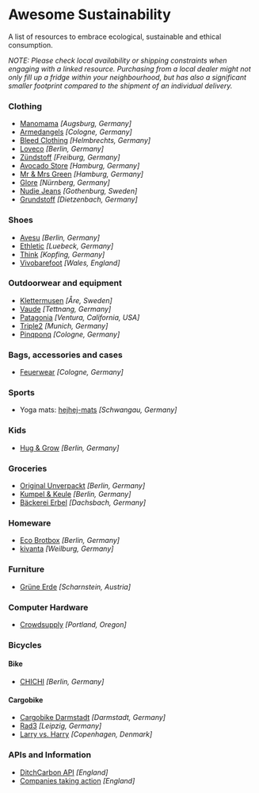 Awesome Sustainability
======================

A list of resources to embrace ecological, sustainable and ethical consumption.


*NOTE: Please check local availability or shipping constraints when engaging with a linked resource.
Purchasing from a local dealer might not only fill up a fridge within your neighbourhood, but has
also a significant smaller footprint compared to the shipment of an individual delivery.*



### Clothing

+   [Manomama](https://www.manomama.de) *[Augsburg, Germany]*
+   [Armedangels](https://www.armedangels.de) *[Cologne, Germany]*
+   [Bleed Clothing](https://www.bleed-clothing.com) *[Helmbrechts, Germany]*
+   [Loveco](https://loveco-shop.de) *[Berlin, Germany]*
+   [Zündstoff](https://www.zuendstoff-clothing.de) *[Freiburg, Germany]*
+   [Avocado Store](https://www.avocadostore.de) *[Hamburg, Germany]*
+   [Mr & Mrs Green](https://www.mr-mrs-green.com) *[Hamburg, Germany]*
+   [Glore](https://www.glore.de) *[Nürnberg, Germany]*
+   [Nudie Jeans](https://www.nudiejeans.com) *[Gothenburg, Sweden]*
+   [Grundstoff](https://www.grundstoff.net) *[Dietzenbach, Germany]*


### Shoes

+   [Avesu](https://www.avesu.eu) *[Berlin, Germany]*
+   [Ethletic](https://ethletic.com) *[Luebeck, Germany]*
+   [Think](https://www.thinkshoes.com) *[Kopfing, Germany]*
+   [Vivobarefoot](https://www.vivobarefoot.com) *[Wales, England]*


### Outdoorwear and equipment

+   [Klettermusen](https://www.klattermusen.com) *[Åre, Sweden]*
+   [Vaude](https://www.vaude.com) *[Tettnang, Germany]*
+   [Patagonia](https://patagonia.com) *[Ventura, California, USA]*
+   [Triple2](http://www.triple2.de) *[Munich, Germany]*
+   [Pinqponq](https://www.pinqponq.com) *[Cologne, Germany]*


### Bags, accessories and cases

+   [Feuerwear](https://www.feuerwear.com) *[Cologne, Germany]*


### Sports

+   Yoga mats: [hejhej-mats](https://www.hejhej-mats.com) *[Schwangau, Germany]*


### Kids

+   [Hug & Grow](https://www.hug-and-grow.de) *[Berlin, Germany]*


### Groceries

+   [Original Unverpackt](http://original-unverpackt.de) *[Berlin, Germany]*
+   [Kumpel & Keule](https://www.kumpelundkeule.de) *[Berlin, Germany]*
+   [Bäckerei Erbel](https://arnderbel.de) *[Dachsbach, Germany]*


### Homeware

+   [Eco Brotbox](https://www.ecobrotbox.de) *[Berlin, Germany]*
+   [kivanta](https://www.kivanta.de/) *[Weilburg, Germany]*


### Furniture

+   [Grüne Erde](https://www.grueneerde.com) *[Scharnstein, Austria]*


### Computer Hardware

+   [Crowdsupply](https://www.crowdsupply.com) *[Portland, Oregon]*


### Bicycles
 
#### Bike

+   [CHICHI](http://chichi.berlin) *[Berlin, Germany]*

#### Cargobike

+   [Cargobike Darmstadt](http://cargobike-darmstadt.de) *[Darmstadt, Germany]*
+   [Rad3](https://rad3.de) *[Leipzig, Germany]*
+   [Larry vs. Harry](https://www.larryvsharry.com) *[Copenhagen, Denmark]*

### APIs and Information
+   [DitchCarbon API](https://docs.ditchcarbon.com/) *[England]*
+   [Companies taking action](https://ditchcarbon.com/free-sbti-api-access/) *[England]*

